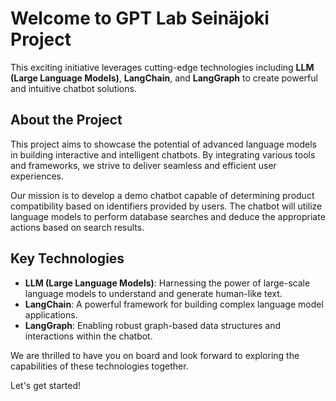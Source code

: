 # Welcome to GPT Lab Seinäjoki Project

This exciting initiative leverages cutting-edge technologies including **LLM (Large Language Models)**, **LangChain**, and **LangGraph** to create powerful and intuitive chatbot solutions.

## About the Project

This project aims to showcase the potential of advanced language models in building interactive and intelligent chatbots. By integrating various tools and frameworks, we strive to deliver seamless and efficient user experiences.

Our mission is to develop a demo chatbot capable of determining product compatibility based on identifiers provided by users. The chatbot will utilize language models to perform database searches and deduce the appropriate actions based on search results.

## Key Technologies

- **LLM (Large Language Models)**: Harnessing the power of large-scale language models to understand and generate human-like text.
- **LangChain**: A powerful framework for building complex language model applications.
- **LangGraph**: Enabling robust graph-based data structures and interactions within the chatbot.

We are thrilled to have you on board and look forward to exploring the capabilities of these technologies together.

Let's get started!
